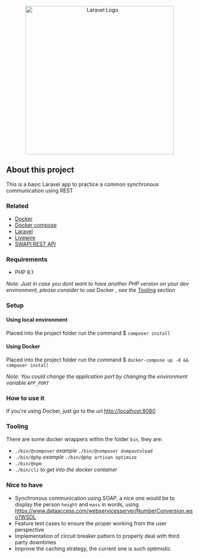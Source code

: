 <p align="center"><a href="https://laravel.com" target="_blank"><img src="https://raw.githubusercontent.com/laravel/art/master/logo-lockup/5%20SVG/2%20CMYK/1%20Full%20Color/laravel-logolockup-cmyk-red.svg" width="400" alt="Laravel Logo"></a></p>

## About this project

This is a basic Laravel app to practice a common synchronous communication using REST 

### Related

- [Docker](https://www.docker.com/)
- [Docker compose](https://docs.docker.com/compose/)
- [Laravel](https://laravel.com)
- [Livewire](https://laravel-livewire.com/)
- [SWAPI REST API](https://swapi.dev/)

### Requirements

- PHP 8.1

*Note: Just in case you dont want to have another PHP version on your dev environment, please consider to use* Docker *, see the* [Tooling](#tooling) *section*

### Setup

#### Using local environment

Placed into the project folder run the command $ `composer install`

#### Using Docker

Placed into the project folder run the command $ `docker-compose up -d && composer install`

*Note: You could change the application port by changing the environment variable `APP_PORT`*

### How to use it

If you're using Docker, just go to the url [http://localhost:8080](http://localhost:8080)

### Tooling

There are some docker wrappers within the folder `bin`, they are:
- `./bin/@composer` *example* `./bin/@composer dumpautoload`
- `./bin/@php` *example* `./bin/@php artisan optimize`
- `./bin/@npm`
- `./bin/cli` *to get into the docker container*

### Nice to have

- Synchronous communication using SOAP, a nice one would be to display the person `height` and `mass` in words, using https://www.dataaccess.com/webservicesserver/NumberConversion.wso?WSDL
- Feature test cases to ensure the proper working from the user perspective
- Implementation of circuit breaker pattern to properly deal with third party downtimes
- Improve the caching strategy, the current one is such optimistic
